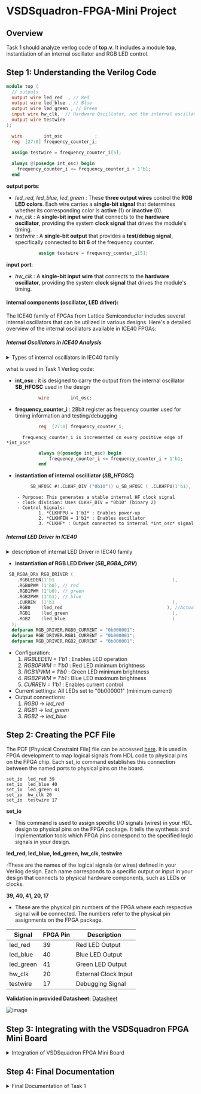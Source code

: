 
# VSDSquadron-FPGA-Mini Project

## Overview
Task 1 should analyze verlog code of **top.v**. It includes a module **top**, instantiation of an internal oscillator and RGB LED control.

## Step 1: Understanding the Verilog Code
```verilog
module top (
  // outputs
  output wire led_red  , // Red
  output wire led_blue , // Blue
  output wire led_green , // Green
  input wire hw_clk,  // Hardware Oscillator, not the internal oscillator
  output wire testwire
);

  wire        int_osc            ;
  reg  [27:0] frequency_counter_i;

  assign testwire = frequency_counter_i[5];
 
  always @(posedge int_osc) begin
    frequency_counter_i <= frequency_counter_i + 1'b1;
  end
```

**output ports**:
- *led_red, led_blue, led_green* : These **three output wires** control the **RGB LED colors**. 
      Each wire carries a **single-bit signal** that determines whether its corresponding color is **active** (1) or **inactive** (0).
- *hw_clk* : A **single-bit input wire** that connects to the **hardware oscillator**, 
      providing the system **clock signal** that drives the module's timing.
- *testwire* : A **single-bit output** that provides a **test/debug signal**, specifically connected to **bit 6** of the frequency counter.    
```verilog
            assign testwire = frequency_counter_i[5];
```
**input port**:
- *hw_clk* : A **single-bit input wire** that connects to the **hardware oscillator**, 
      providing the system **clock signal** that drives the module's timing.
  
#### **internal components (oscillator, LED driver)**:
The ICE40 family of FPGAs from Lattice Semiconductor includes several internal oscillators that can be utilized in various designs. Here's a detailed overview of the internal oscillators available in ICE40 FPGAs:

##### Internal Oscillators in ICE40 Analysis
<details>
  <summary> Types of internal oscillators in IEC40 family</summary>
##### Overview
The ICE40 FPGA family includes dedicated high-frequency oscillators (HFOs) that allow for the generation of internal clock signals that can be used to drive various components within the FPGA. These internal oscillators provide a convenient and resource-efficient way to create clock signals without the need for external components.

##### Key Features

##### High-Frequency Oscillator (HFO)
- **Functionality**: The internal oscillators generate clock signals that support synchronous operations throughout various modules within the FPGA. They are particularly useful for low-power or compact designs when minimal external components are desired.

### Number of Internal Oscillators
- **Dual HFOs**: The ICE40 FPGA typically features **two** independent high-frequency oscillators. This allows for flexible clock generation, accommodating various design requirements.

#### Parameterization
- **Configuration Options**: Each oscillator can be configured with parameters that determine its frequency and behavior. Users can choose the division factor for the output frequency according to application requirements.

##### High-Frequency (HF) Oscillator Parameters
The HF oscillator in the ICE40 FPGA has the following key parameters:

1. **CLKHF_DIV**:
   - **Description**: Determines the division factor for the output clock frequency.
   - **Options**:
     - `0b00`: Output frequency equals the internal clock frequency (no division).
     - `0b01`: Output frequency equals the internal clock frequency divided by 2.
     - `0b10`: Output frequency equals the internal clock frequency divided by 4.
     - `0b11`: Output frequency equals the internal clock frequency divided by 8.

2. **CLKHFPU**:
   - **Description**: Clock High Frequency Power-Up. This parameter enables the power-up of the internal oscillator at startup.
   - **Options**: 
     - `1'b0`: Oscillator is not powered up.
     - `1'b1`: Oscillator is powered up.

3. **CLKHFEN**:
   - **Description**: Clock High Frequency Enable. This parameter enables the oscillator after power-up.
   - **Options**:
     - `1'b0`: Oscillator is disabled.
     - `1'b1`: Oscillator is enabled to generate clock signals.

4. **CLKHF**:
   - **Description**: The output clock signal generated by the oscillator.
   - **Type**: This is a wire that connects to other components in the design.

##### Low-Frequency (LF) Oscillator Parameters
The LF oscillator in ICE40 FPGAs typically has simpler and fewer parameters, focusing on low-speed applications:

1. **CLKLF_DIV**:
   - **Description**: Determines the division factor for the output clock frequency, similar to HF but aimed at lower frequencies.
   - **Options**:
     - `0b00`: Output frequency equals the internal clock frequency (no division).
     - `0b01`: Output frequency equals the internal clock frequency divided by 2.
     - `0b10`: Output frequency equals the internal clock frequency divided by 4.
     - `0b11`: Output frequency equals the internal clock frequency divided by 8.

2. **CLKLFPU**:
   - **Description**: Clock Low Frequency Power-Up. This parameter determines if the LF oscillator powers up at startup.
   - **Options**:
     - `1'b0`: Oscillator is not powered up.
     - `1'b1`: Oscillator is powered up.

3. **CLKLFEN**:
   - **Description**: Clock Low Frequency Enable. This parameter allows enabling of the oscillator after powering up.
   - **Options**:
     - `1'b0`: Oscillator is disabled.
     - `1'b1`: Oscillator is enabled to produce clock signals.

4. **CLKLF**:
   - **Description**: The output clock signal generated by the LF oscillator.
   - **Type**: This is a wire that connects to other parts of the design.

</details>

what is used in Task 1 Verliog code:

- **int_osc** : it is designed to carry the output from the internal oscillator **SB_HFOSC** used in the design
```verilog
            wire        int_osc;
```
- **frequency_counter_i** : 28bit register as frequency counter used for timing information and testing/debugging
```verilog
            reg  [27:0] frequency_counter_i;
```
          frequency_counter_i is incremented on every positive edge of *int_osc*
```verilog
            always @(posedge int_osc) begin
                frequency_counter_i <= frequency_counter_i + 1'b1;
            end
```
- **instantiation of internal oscilliator (*SB_HFOSC*)**
```verilog
         SB_HFOSC #(.CLKHF_DIV ("0b10")) u_SB_HFOSC ( .CLKHFPU(1'b1), .CLKHFEN(1'b1), .CLKHF(int_osc));
```
        - Purpose: This generates a stable internal HF clock signal
        - clock division: Uses CLKHF_DIV = "0b10" (binary 2)
        - Control Signals:
                1. *CLKHFPU = 1'b1* : Enables power-up
                2. *CLKHFEN = 1'b1* : Enables oscillator
                3. *CLKHF* : Output connected to internal *int_osc* signal

##### Internal LED Driver in ICE40
<details>
<summary> description of internal LED Driver in IEC40 family</summary>
In the ICE40 FPGA family from Lattice Semiconductor, there is an internal RGB LED driver that can be used to control RGB LEDs directly from the FPGA fabric. This allows you to easily interface with RGB LEDs without requiring external components. Here are some details about the internal LED driver:

###### Internal RGB LED Driver
Module Name: SB_RGBA_DRV

This module is used to drive RGB LEDs, which generally support Red, Green, and Blue color channels.
Key Features:

The driver allows for the control of multiple LED components simultaneously, facilitating RGB color mixing.
It supports pulse-width modulation (PWM) to control the brightness of each channel by varying the duty cycle.
Inputs and Outputs:

###### Inputs:
RGBLEDEN: Enables the LED driver. Setting this to high allows the RGB LEDs to be driven.
RGB0PWM, RGB1PWM, RGB2PWM: These signals control the brightness levels of the Red, Green, and Blue components, respectively. They are usually set to represent PWM values.
CURREN: This signal is used to enable the current drivers for the respective RGB channels.
####### Outputs:
RGB0, RGB1, RGB2: These are the output signals connected to the actual RGB LED cathodes (or anodes, depending on the LED configuration).
###### Configuration
Brightness Control: The PWM signals typically would be generated by counters or other logic in your design to control how bright each color is displayed on the RGB LED.
Current Settings: The RGB driver allows you to set the driving current for each channel using defparam statements to match the LED specifications for optimal brightness.
###### Documentation Reference
To get more in-depth information regarding the RGB LED driver:

ICE40 Family Data Sheet: Look for details about the RGB driver and its functionality.
ICE40 UltraPlus FPGA User Guide: It includes examples and additional details about using the internal LED driver.
###### Summary
The ICE40 FPGA family includes an internal RGB LED driver (SB_RGBA_DRV) that simplifies controlling RGB LEDs directly from the FPGA, allowing for flexible control over color and brightness. This is particularly useful for user interfaces and visual signaling in various applications. 
</details>

- **instantiation of RGB LED Driver (*SB_RGBA_DRV*)**
```verilog
 SB_RGBA_DRV RGB_DRIVER (
    .RGBLEDEN(1'b1                                            ),
    .RGB0PWM (1'b0), // red
    .RGB1PWM (1'b0), // green
    .RGB2PWM (1'b1), // blue
    .CURREN  (1'b1                                            ),
    .RGB0    (led_red                                       ), //Actual Hardware connection
    .RGB1    (led_green                                       ),
    .RGB2    (led_blue                                        )
  );
  defparam RGB_DRIVER.RGB0_CURRENT = "0b000001";
  defparam RGB_DRIVER.RGB1_CURRENT = "0b000001";
  defparam RGB_DRIVER.RGB2_CURRENT = "0b000001";
```

- Configuration:
    1. *RGBLEDEN = 1'b1* : Enables LED operation
    2. *RGB0PWM = 1'b0* : Red LED minimum brightness
    3. *RGB1PWM = 1'b0* : Green LED minimum brightness
    4. *RGB2PWM = 1'b1* : Blue LED maximum brightness
    5. *CURREN = 1'b1* : Enables current control
- Current settings: All LEDs set to "0b000001" (minimum current)
- Output connections:
    1. *RGB0* → *led_red*
    2. *RGB1* → *led_green*
    3. *RGB2* → *led_blue*
  
## Step 2: Creating the PCF File

The PCF [Physical Constraint File] file can be accessed [here](https://github.com/mimo3000n/VSDSquadron-FPGA-Mini/blob/a8364ed4a33e27c54fb73841acb0c101f5b01b22/Task%201/VSDSquadronFM.pcf). It is used in FPGA development to map logical signals from HDL code to physical pins on the FPGA chip. Each set_io command establishes this connection between the named ports to physical pins on the board.
```pcf
set_io  led_red	39
set_io  led_blue 40
set_io  led_green 41
set_io  hw_clk 20
set_io  testwire 17
````

**set_io**

- This command is used to assign specific I/O signals (wires) in your HDL design to physical pins on the FPGA package. It tells the synthesis and implementation tools which FPGA pins correspond to the specified logic signals in your design.

**led_red, led_blue, led_green, hw_clk, testwire**

-These are the names of the logical signals (or wires) defined in your Verilog design. Each name corresponds to a specific output or input in your design that connects to physical hardware components, such as LEDs or clocks.


**39, 40, 41, 20, 17**
- These are the physical pin numbers of the FPGA where each respective signal will be connected. The numbers refer to the physical pin assignments on the FPGA package.

| Signal    | FPGA Pin | Description          |
|-----------|---------|----------------------|
| led_red   | 39      | Red LED Output       |
| led_blue  | 40      | Blue LED Output      |
| led_green | 41      | Green LED Output     |
| hw_clk    | 20      | External Clock Input |
| testwire  | 17      | Debugging Signal     |

**Validation in provided Datasheet:** [Datasheet](https://github.com/mimo3000n/VSDSquadron-FPGA-Mini/blob/829abdf43e5d6107ee70a793af6b33382ff3fe6f/Task%201/VSDSquadronFMDatasheet.pdf)

![image](https://github.com/user-attachments/assets/500904cf-1382-41f5-8f65-6af7b3918028)


## Step 3: Integrating with the VSDSquadron FPGA Mini Board
<details>
<summary>Integration of VSDSquadron FPGA Mini Board</summary>
  
  1. Review the VSDSquadron FPGA Mini board datasheet to understand its features and pinout.

  2. Use the datasheet to correlate the physical board connections with the PCF file and Verilog code.
  
  3. Connect the board to the computer as described in the datasheet (e.g., using USB-C and ensuring FTDI connection).
     Connect board to PC via USB-C cable and check in VirtalBox device manager that an additional COM-Port appears.


     ![image](https://github.com/user-attachments/assets/23dc8baf-7db0-47fb-aeb1-8791eb5568de)

        check USB device in linux with "lsusb" command:
    
  ![image](https://github.com/user-attachments/assets/3577bc85-7fd4-486f-9505-b3f3a13fd01e)
    
        result: port is succesful connected and visible das device!!

    
  5. Follow the provided Makefile (https://github.com/thesourcerer8/VSDSquadron_FM/blob/main/led_blue/Makefile) for building and flashing the Verilog code:
   - Run 'make clean' to clear any previous builds

![image](https://github.com/user-attachments/assets/6a0c1c95-60c7-44d6-b0c7-b98786f48033)

   - Run 'make build' to compile the design

![image](https://github.com/user-attachments/assets/a19dd6aa-fbf1-4199-ac69-221310b74894)

   - Run 'sudo make flash' to program the FPGA boad

![image](https://github.com/user-attachments/assets/90125338-bc5f-45d9-8c5e-f0b93d40fb8f)

  5. Observe the behavior of the RGB LED on the board to confirm successful programming.


[Video](https://github.com/user-attachments/assets/70aef1b5-7dcf-4e44-afc2-a9b0c703b7b2)




</details>

## Step 4: Final Documentation
<details>
<summary>Final Documentation of Task 1</summary>
  
### Understanding workflow and Implementing the Verilog Code
- Set Up the Development Environment
- Ensure that the PCF file mappings match the physical connections on the FPGA board.
- Connect the board to the computer using USB-C, ensuring proper FTDI communication.
- Compile and Flash the Verilog Code

   
### Summary of the Verilog code functionality
This [Verilog module](https://github.com/mimo3000n/VSDSquadron-FPGA-Mini/blob/647558cc2cb85a29e7f49e0d7019a559c4cdb210/Task%201/top.v) controls an RGB LED with an internal high-frequency oscillator (SB_HFOSC) and a 28-bit frequency counter. The counter's bit 6 is routed to a testwire for monitoring. The RGB LED driver (SB_RGBA_DRV) provides current-controlled PWM outputs with a fixed configuration: blue at maximum brightness, red and green at minimum. It ensures stable LED operation with minimal external dependencies, making it ideal for embedded systems education.

**Run the following commands in the project directory:**
```
make clean   # Clears previous builds
make build   # Compiles the design
sudo make flash   # Programs the FPGA board
```
### Verify LED Behavior

Once programmed, the RGB LED start blinking.
This confirms that the FPGA has been successfully programmed.

### Challenges Faced and Solutions Implemented

- Found it hard to understand the Verilog code originally - using google & ChatGPT i were able to understand things better but i have to investigate sill into Verilog.
- after receiving the board it was quite easy to get developemnt enviroment running and connect FPGA-board to VirtualBox. 

### License
This project is open-source under the MIT License.

### Contact
Email: mimo3000ngmail.com
</details>
